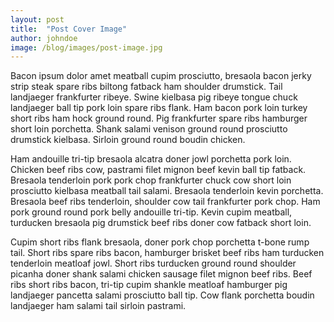 ```yaml
---
layout: post
title:  "Post Cover Image"
author: johndoe
image: /blog/images/post-image.jpg
---
```


Bacon ipsum dolor amet meatball cupim prosciutto, bresaola bacon jerky strip steak spare ribs biltong fatback ham shoulder drumstick. Tail landjaeger frankfurter ribeye. Swine kielbasa pig ribeye tongue chuck landjaeger ball tip pork loin spare ribs flank. Ham bacon pork loin turkey short ribs ham hock ground round. Pig frankfurter spare ribs hamburger short loin porchetta. Shank salami venison ground round prosciutto drumstick kielbasa. Sirloin ground round boudin chicken.

Ham andouille tri-tip bresaola alcatra doner jowl porchetta pork loin. Chicken beef ribs cow, pastrami filet mignon beef kevin ball tip fatback. Bresaola tenderloin pork pork chop frankfurter chuck cow short loin prosciutto kielbasa meatball tail salami. Bresaola tenderloin kevin porchetta. Bresaola beef ribs tenderloin, shoulder cow tail frankfurter pork chop. Ham pork ground round pork belly andouille tri-tip. Kevin cupim meatball, turducken bresaola pig drumstick beef ribs doner cow fatback short loin.

Cupim short ribs flank bresaola, doner pork chop porchetta t-bone rump tail. Short ribs spare ribs bacon, hamburger brisket beef ribs ham turducken tenderloin meatloaf jowl. Short ribs turducken ground round shoulder picanha doner shank salami chicken sausage filet mignon beef ribs. Beef ribs short ribs bacon, tri-tip cupim shankle meatloaf hamburger pig landjaeger pancetta salami prosciutto ball tip. Cow flank porchetta boudin landjaeger ham salami tail sirloin pastrami.
